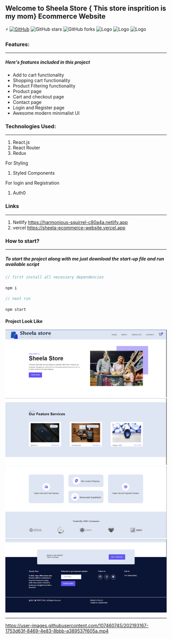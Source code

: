 ## Welcome to Sheela Store { This store insprition is my mom} Ecommerce Website
⚡️ [![GitHub](https://img.shields.io/github/license/preetiraj3697/Sheela_Ecommerce_Website?color=green)](https://github.com/cobidev/gatsby-simplefolio/blob/master/LICENSE.md) 
![GitHub stars](https://img.shields.io/github/stars/preetiraj3697/Sheela_Ecommerce_Website?color=red) 
![GitHub forks](https://img.shields.io/github/forks/preetiraj3697/Sheela_Ecommerce_Website)
![Logo](https://img.shields.io/github/last-commit/preetiraj3697/Sheela_Ecommerce_Website)
![Logo](https://img.shields.io/github/languages/code-size/preetiraj3697/Sheela_Ecommerce_Website)
![Logo](https://img.shields.io/github/contributors/preetiraj3697/Sheela_Ecommerce_Website)
### Features:

---

##### Here's features included in this project

- Add to cart functionality
- Shopping cart functionality
- Product Filtering functionality
- Product page
- Cart and checkout page
- Contact page
- Login and Register page
- Awesome modern minimalist UI

### Technologies Used:

---

1. React.js
2. React Router
3. Redux

For Styling 

1. Styled Components

For login and Registration

1. Auth0
### Links

---


1. Netlify https://harmonious-squirrel-c80a4a.netlify.app
2. vercel https://sheela-ecommerce-website.vercel.app


### How to start?

---

##### To start the project along with me just download the start-up file and run available script

```javascript
// first install all necessary dependencies

npm i

// next run

npm start

```
#### Project Look Like 
<img
  src="Assets/Home.png"
  alt="Alt text"
  title="Optional title"
  style="display: inline-block; margin: 0 auto;">
  <img
  src="Assets/Features.png"
  alt="Alt text"
  title="Optional title"
  style="display: inline-block; margin: 0 auto;">
  <img
  src="Assets/Trust.png"
  alt="Alt text"
  title="Optional title"
  style="display: inline-block; margin: 0 auto;">
  <img
  src="Assets/Footer.png"
  alt="Alt text"
  title="Optional title"
  style="display: inline-block; margin: 0 auto;">
  <hr/>

https://user-images.githubusercontent.com/107460745/202193167-1753d63f-8469-4e83-8bbb-a389537f605a.mp4


